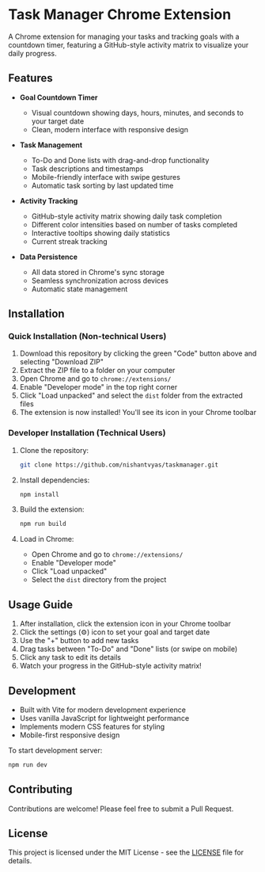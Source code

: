 # Task Manager Chrome Extension

A Chrome extension for managing your tasks and tracking goals with a countdown timer, featuring a GitHub-style activity matrix to visualize your daily progress.

## Features

- **Goal Countdown Timer**
  - Visual countdown showing days, hours, minutes, and seconds to your target date
  - Clean, modern interface with responsive design

- **Task Management**
  - To-Do and Done lists with drag-and-drop functionality
  - Task descriptions and timestamps
  - Mobile-friendly interface with swipe gestures
  - Automatic task sorting by last updated time

- **Activity Tracking**
  - GitHub-style activity matrix showing daily task completion
  - Different color intensities based on number of tasks completed
  - Interactive tooltips showing daily statistics
  - Current streak tracking

- **Data Persistence**
  - All data stored in Chrome's sync storage
  - Seamless synchronization across devices
  - Automatic state management

## Installation

### Quick Installation (Non-technical Users)
1. Download this repository by clicking the green "Code" button above and selecting "Download ZIP"
2. Extract the ZIP file to a folder on your computer
3. Open Chrome and go to `chrome://extensions/`
4. Enable "Developer mode" in the top right corner
5. Click "Load unpacked" and select the `dist` folder from the extracted files
6. The extension is now installed! You'll see its icon in your Chrome toolbar

### Developer Installation (Technical Users)
1. Clone the repository:
   ```bash
   git clone https://github.com/nishantvyas/taskmanager.git
   ```

2. Install dependencies:
   ```bash
   npm install
   ```

3. Build the extension:
   ```bash
   npm run build
   ```

4. Load in Chrome:
   - Open Chrome and go to `chrome://extensions/`
   - Enable "Developer mode"
   - Click "Load unpacked"
   - Select the `dist` directory from the project

## Usage Guide

1. After installation, click the extension icon in your Chrome toolbar
2. Click the settings (⚙️) icon to set your goal and target date
3. Use the "+" button to add new tasks
4. Drag tasks between "To-Do" and "Done" lists (or swipe on mobile)
5. Click any task to edit its details
6. Watch your progress in the GitHub-style activity matrix!

## Development

- Built with Vite for modern development experience
- Uses vanilla JavaScript for lightweight performance
- Implements modern CSS features for styling
- Mobile-first responsive design

To start development server:
```bash
npm run dev
```

## Contributing

Contributions are welcome! Please feel free to submit a Pull Request.

## License

This project is licensed under the MIT License - see the [LICENSE](LICENSE) file for details. 